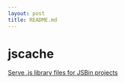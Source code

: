```yaml
---
layout: post
title: README.md
---
```

jscache
=======

[Serve .js library files for JSBin projects](http://emnh.github.io/jscache/)
